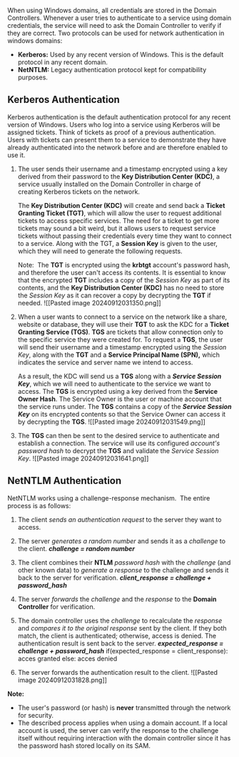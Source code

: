 When using Windows domains, all credentials are stored in the Domain Controllers. Whenever a user tries to authenticate to a service using domain credentials, the service will need to ask the Domain Controller to verify if they are correct. Two protocols can be used for network authentication in windows domains:
- **Kerberos:** Used by any recent version of Windows. This is the default protocol in any recent domain.
- **NetNTLM:** Legacy authentication protocol kept for compatibility purposes.

## Kerberos Authentication
Kerberos authentication is the default authentication protocol for any recent version of Windows. Users who log into a service using Kerberos will be assigned tickets. Think of tickets as proof of a previous authentication. Users with tickets can present them to a service to demonstrate they have already authenticated into the network before and are therefore enabled to use it.

1. The user sends their username and a timestamp encrypted using a key derived from their password to the **Key Distribution Center (KDC)**, a service usually installed on the Domain Controller in charge of creating Kerberos tickets on the network.
   
    The **Key Distribution Center (KDC)** will create and send back a **Ticket Granting Ticket (TGT)**, which will allow the user to request additional tickets to access specific services. The need for a ticket to get more tickets may sound a bit weird, but it allows users to request service tickets without passing their credentials every time they want to connect to a service. Along with the TGT, a **Session Key** is given to the user, which they will need to generate the following requests.
    
    Note:
	     The **TGT** is encrypted using the **krbtgt** account's password hash, and therefore the user can't access its contents. It is essential to know that the encrypted **TGT** includes a copy of the *Session Key* as part of its contents, and the **Key Distribution Center (KDC)** has no need to store the *Session Key* as it can recover a copy by decrypting the **TGT** if needed.
	![[Pasted image 20240912031350.png]]

2. When a user wants to connect to a service on the network like a share, website or database, they will use their **TGT** to ask the KDC for a **Ticket Granting Service (TGS)**. **TGS** are tickets that allow connection only to the specific service they were created for. To request a **TGS**, the user will send their username and a timestamp encrypted using the *Session Key*, along with the **TGT** and a **Service Principal Name (SPN),** which indicates the service and server name we intend to access.
    
    As a result, the KDC will send us a **TGS** along with a ***Service Session Key***, which we will need to authenticate to the service we want to access. The **TGS** is encrypted using a key derived from the **Service Owner Hash**. The Service Owner is the user or machine account that the service runs under. The **TGS** contains a copy of the ***Service Session Key*** on its encrypted contents so that the Service Owner can access it by decrypting the **TGS**.
![[Pasted image 20240912031549.png]]

3. The **TGS** can then be sent to the desired service to authenticate and establish a connection. The service will use its configured *account's password hash* to decrypt the **TGS** and validate the *Service Session Key*.
	![[Pasted image 20240912031641.png]]

## NetNTLM Authentication
NetNTLM works using a challenge-response mechanism. 
The entire process is as follows:
1. The client *sends an authentication request* to the server they want to access.
2. The server *generates a random number* and sends it as a *challenge* to the client.
	   ***challenge = random number***
3. The client combines their **NTLM** *password hash* with the *challenge* (and other known data) to *generate a response* to the challenge and sends it back to the server for verification.
	   ***client_response = challenge + password_hash***
4. The server *forwards* the *challenge* and the *response* to the **Domain Controller** for verification.
5. The domain controller uses the *challenge* to recalculate the *response* and *compares it to the original response* sent by the client. If they both match, the client is authenticated; otherwise, access is denied. The authentication result is sent back to the server.
	   ***expected_response =  challenge + password_hash***
	   if(expected_response = client_response):
		   acces granted
	   else:
		   acces denied
   
6. The server forwards the authentication result to the client.
	![[Pasted image 20240912031828.png]]

**Note:**
- The user's password (or hash) is **never** transmitted through the network for security.
- The described process applies when using a domain account. If a local account is used, the server can verify the response to the challenge itself without requiring interaction with the domain controller since it has the password hash stored locally on its SAM.
